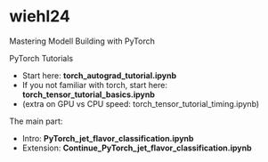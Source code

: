 # wiehl24
Mastering Modell Building with PyTorch

PyTorch Tutorials


* Start here: **torch_autograd_tutorial.ipynb**
* If you not familiar with torch, start here: **torch_tensor_tutorial_basics.ipynb**
* (extra on GPU vs CPU speed: torch_tensor_tutorial_timing.ipynb)

The main part:
* Intro: **PyTorch_jet_flavor_classification.ipynb**
* Extension: **Continue_PyTorch_jet_flavor_classification.ipynb**
